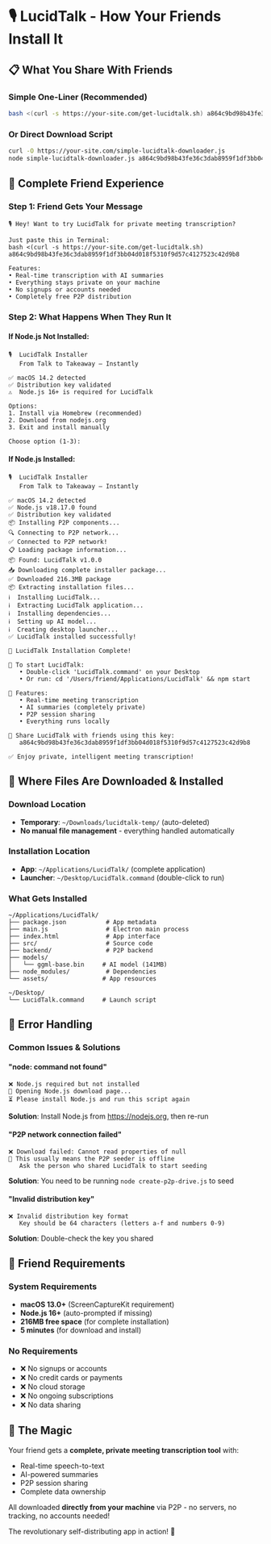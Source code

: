 # 🎙️ LucidTalk - How Your Friends Install It

## 📋 **What You Share With Friends**

### **Simple One-Liner (Recommended)**
```bash
bash <(curl -s https://your-site.com/get-lucidtalk.sh) a864c9bd98b43fe36c3dab8959f1df3bb04d018f5310f9d57c4127523c42d9b8
```

### **Or Direct Download Script**
```bash
curl -O https://your-site.com/simple-lucidtalk-downloader.js
node simple-lucidtalk-downloader.js a864c9bd98b43fe36c3dab8959f1df3bb04d018f5310f9d57c4127523c42d9b8
```

## 🚀 **Complete Friend Experience**

### **Step 1: Friend Gets Your Message**
```
🎙️ Hey! Want to try LucidTalk for private meeting transcription?

Just paste this in Terminal:
bash <(curl -s https://your-site.com/get-lucidtalk.sh) a864c9bd98b43fe36c3dab8959f1df3bb04d018f5310f9d57c4127523c42d9b8

Features:
• Real-time transcription with AI summaries
• Everything stays private on your machine
• No signups or accounts needed
• Completely free P2P distribution
```

### **Step 2: What Happens When They Run It**

#### **If Node.js Not Installed:**
```
🎙️  LucidTalk Installer
   From Talk to Takeaway — Instantly

✅ macOS 14.2 detected
✅ Distribution key validated
⚠️  Node.js 16+ is required for LucidTalk

Options:
1. Install via Homebrew (recommended)
2. Download from nodejs.org
3. Exit and install manually

Choose option (1-3): 
```

#### **If Node.js Installed:**
```
🎙️  LucidTalk Installer
   From Talk to Takeaway — Instantly

✅ macOS 14.2 detected
✅ Node.js v18.17.0 found
✅ Distribution key validated
📦 Installing P2P components...
🔍 Connecting to P2P network...
✅ Connected to P2P network!
📋 Loading package information...
📦 Found: LucidTalk v1.0.0
📥 Downloading complete installer package...
✅ Downloaded 216.3MB package
📦 Extracting installation files...
ℹ️  Installing LucidTalk...
ℹ️  Extracting LucidTalk application...
ℹ️  Installing dependencies...
ℹ️  Setting up AI model...
ℹ️  Creating desktop launcher...
✅ LucidTalk installed successfully!

🎉 LucidTalk Installation Complete!

🚀 To start LucidTalk:
   • Double-click 'LucidTalk.command' on your Desktop
   • Or run: cd '/Users/friend/Applications/LucidTalk' && npm start

📱 Features:
   • Real-time meeting transcription
   • AI summaries (completely private)
   • P2P session sharing
   • Everything runs locally

💬 Share LucidTalk with friends using this key:
   a864c9bd98b43fe36c3dab8959f1df3bb04d018f5310f9d57c4127523c42d9b8

✅ Enjoy private, intelligent meeting transcription!
```

## 📁 **Where Files Are Downloaded & Installed**

### **Download Location**
- **Temporary**: `~/Downloads/lucidtalk-temp/` (auto-deleted)
- **No manual file management** - everything handled automatically

### **Installation Location**
- **App**: `~/Applications/LucidTalk/` (complete application)
- **Launcher**: `~/Desktop/LucidTalk.command` (double-click to run)

### **What Gets Installed**
```
~/Applications/LucidTalk/
├── package.json           # App metadata
├── main.js                # Electron main process
├── index.html             # App interface
├── src/                   # Source code
├── backend/               # P2P backend
├── models/
│   └── ggml-base.bin     # AI model (141MB)
├── node_modules/          # Dependencies
└── assets/               # App resources

~/Desktop/
└── LucidTalk.command     # Launch script
```

## 🔧 **Error Handling**

### **Common Issues & Solutions**

#### **"node: command not found"**
```
❌ Node.js required but not installed
🔗 Opening Node.js download page...
⏳ Please install Node.js and run this script again
```
**Solution**: Install Node.js from https://nodejs.org, then re-run

#### **"P2P network connection failed"**
```
❌ Download failed: Cannot read properties of null
🔧 This usually means the P2P seeder is offline
   Ask the person who shared LucidTalk to start seeding
```
**Solution**: You need to be running `node create-p2p-drive.js` to seed

#### **"Invalid distribution key"**
```
❌ Invalid distribution key format
   Key should be 64 characters (letters a-f and numbers 0-9)
```
**Solution**: Double-check the key you shared

## 🎯 **Friend Requirements**

### **System Requirements**
- **macOS 13.0+** (ScreenCaptureKit requirement)
- **Node.js 16+** (auto-prompted if missing)
- **216MB free space** (for complete installation)
- **5 minutes** (for download and install)

### **No Requirements**
- ❌ No signups or accounts
- ❌ No credit cards or payments  
- ❌ No cloud storage
- ❌ No ongoing subscriptions
- ❌ No data sharing

## 🌟 **The Magic**

Your friend gets a **complete, private meeting transcription tool** with:
- Real-time speech-to-text
- AI-powered summaries
- P2P session sharing
- Complete data ownership

All downloaded **directly from your machine** via P2P - no servers, no tracking, no accounts needed!

The revolutionary self-distributing app in action! 🚀